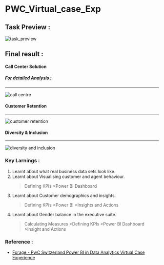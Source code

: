 # PWC_Virtual_case_Exp

## Task Preview :
![task_preview](https://github.com/Pranjali-d/PWC_Virtual_case_Exp/assets/49934575/1d041457-771b-4ebf-827e-f2abd101a263)


## Final result :

#### Call Center Solution
##### [For detailed Analysis :](https://github.com/Pranjali-d/PWC_Virtual_case_Exp/tree/main/01_Call_centre_trends)
-------
 ![call centre](https://github.com/Pranjali-d/PWC_Virtual_case_Exp/assets/49934575/29f36c44-23d1-4ee8-8346-c8f20f6ab409)

 
 #### Customer Retention
 
 -----------
 
  ![customer retention](https://github.com/Pranjali-d/PWC_Virtual_case_Exp/assets/49934575/ff0e15ee-e1fe-4f04-84e4-925a163f971f)

  
  #### Diversity & Inclusion
 
 -----------
 ![diversity and inclusion](https://github.com/Pranjali-d/PWC_Virtual_case_Exp/assets/49934575/d684cfaa-0baa-42e2-a206-9e7600fe0003)


### Key Larnings :
1. Learnt about what real business data sets look like.
2. Learnt about Visualising customer and agent behaviour.
    >Defining KPIs >Power BI Dashboard
3. Learnt about Customer demographics and insights.
    >Defining KPIs >Power BI >Insights and Actions
4. Learnt about Gender balance in the executive suite.
    >Calculating Measures >Defining KPIs >Power BI Dashboard >Insight and Actions



### Reference :
- [Forage - PwC Switzerland Power BI in Data Analytics Virtual Case Experience](https://www.theforage.com/virtual-internships/prototype/a87GpgE6tiku7q3gu/Power%20BI%20in%20Data%20Analytics?ref=zYi2CnpbWjhcS7sAk)
